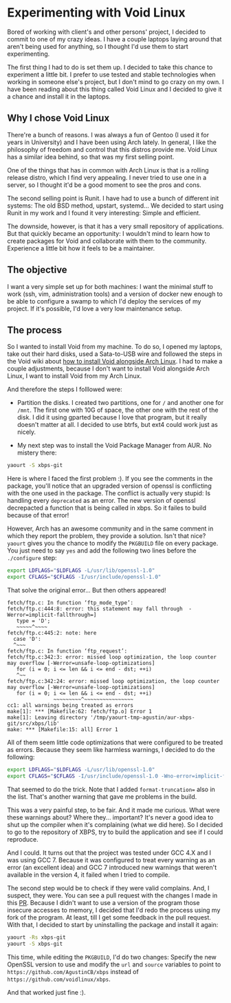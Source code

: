# Experimenting with Void Linux

Bored of working with client's and other persons' project, I decided to commit to one of my crazy ideas. I have a couple laptops laying around that aren't being used for anything, so I thought I'd use them to start experimenting.

The first thing I had to do is set them up. I decided to take this chance to experiment a little bit. I prefer to use tested and stable technologies when working in someone else's project, but I don't mind to go crazy on my own. I have been reading about this thing called Void Linux and I decided to give it a chance and install it in the laptops.

## Why I chose Void Linux

There're a bunch of reasons. I was always a fun of Gentoo (I used it for years in University) and I have been using Arch lately. In general, I like the philosophy of freedom and control that this distros provide me. Void Linux has a similar idea behind, so that was my first selling point.

One of the things that has in common with Arch Linux is that is a rolling release distro, which I find very appealing. I never tried to use one in a server, so I thought it'd be a good moment to see the pros and cons.

The second selling point is Runit. I have had to use a bunch of different init systems: The old BSD method, upstart, systemd... We decided to start using Runit in my work and I found it very interesting: Simple and efficient.

The downside, however, is that it has a very small repository of applications. But that quickly became an opportunity: I wouldn't mind to learn how to create packages for Void and collaborate with them to the community. Experience a little bit how it feels to be a maintainer.

## The objective

I want a very simple set up for both machines: I want the minimal stuff to work (ssh, vim, administration tools) and a version of docker new enough to be able to configure a swamp to which I'd deploy the services of my project. If it's possible, I'd love a very low maintenance setup.

## The process

So I wanted to install Void from my machine. To do so, I opened my laptops, take out their hard disks, used a Sata-to-USB wire and followed the steps in the Void wiki about [how to install Void alongside Arch Linux](https://wiki.voidlinux.eu/Installing_alongside_Arch_Linux). I had to make a couple adjustments, because I don't want to install Void alongside Arch Linux, I want to install Void from my Arch Linux.

And therefore the steps I folllowed were:

- Partition the disks. I created two partitions, one for `/` and another one for `/mnt`. The first one with 10G of space, the other one with the rest of the disk. I did it using gparted because I love that program, but it really doesn't matter at all. I decided to use btrfs, but ext4 could work just as nicely.

- My next step was to install the Void Package Manager from AUR. No mistery there:

```bash
yaourt -S xbps-git
```

Here is where I faced the first problem :). If you see the comments in the package, you'll notice that an upgraded version of openssl is conflicting with the one used in the package. The conflict is actually very stupid: Is handling every `deprecated` as an error. The new version of openssl decrepacted a function that is being called in xbps. So it failes to build because of that error!

However, Arch has an awesome community and in the same comment in which they report the problem, they provide a solution. Isn't that nice? `yaourt` gives you the chance to modify the `PKGBUILD` file on every package. You just need to say `yes` and add the following two lines before the `./configure` step:

```bash
export LDFLAGS="$LDFLAGS -L/usr/lib/openssl-1.0"
export CFLAGS="$CFLAGS -I/usr/include/openssl-1.0"
```

That solve the original error... But then others appeared!

```
fetch/ftp.c: In function ‘ftp_mode_type’:
fetch/ftp.c:444:8: error: this statement may fall through  -Werror=implicit-fallthrough=]
   type = 'D';
   ~~~~~^~~~~
fetch/ftp.c:445:2: note: here
  case 'D':
  ^~~~
fetch/ftp.c: In function ‘ftp_request’:
fetch/ftp.c:342:3: error: missed loop optimization, the loop counter may overflow [-Werror=unsafe-loop-optimizations]
   for (i = 0; i <= len && i <= end - dst; ++i)
   ^~~
fetch/ftp.c:342:24: error: missed loop optimization, the loop counter may overflow [-Werror=unsafe-loop-optimizations]
   for (i = 0; i <= len && i <= end - dst; ++i)
               ~~~~~~~~~^~~~~~~~~~~~~~~~~
cc1: all warnings being treated as errors
make[1]: *** [Makefile:62: fetch/ftp.o] Error 1
make[1]: Leaving directory '/tmp/yaourt-tmp-agustin/aur-xbps-git/src/xbps/lib'
make: *** [Makefile:15: all] Error 1
```

All of them seem little code optimizations that were configured to be treated as errors. Because they seem like harmless warnings, I decided to do the following:

```bash
export LDFLAGS="$LDFLAGS -L/usr/lib/openssl-1.0"
export CFLAGS="$CFLAGS -I/usr/include/openssl-1.0 -Wno-error=implicit-fallthrough= -Wno-error=unsafe-loop-optimization -Wno-error=format-truncation="
```

That seemed to do the trick. Note that I added `format-truncation=` also in the list. That's another warning that gave me problems in the build.

This was a very painful step, to be fair. And it made me curious. What were these warnings about? Where they... important? It's never a good idea to shut up the compiler when it's complaining (what we did here). So I decided to go to the repository of XBPS, try to build the application and see if I could reproduce.

And I could. It turns out that the project was tested under GCC 4.X and I was using GCC 7. Because it was configured to treat every warning as an error (an excellent idea) and GCC 7 introduced new warnings that weren't available in the version 4, it failed when I tried to compile.

The second step would be to check if they were valid complains. And, I suspect, they were. You can see a pull request with the changes I made in this [PR](https://github.com/voidlinux/xbps/pull/254). Because I didn't want to use a version of the program those insecure accesses to memory, I decided that I'd redo the process using my fork of the program. At least, till I get some feedback in the pull request. With that, I decided to start by uninstalling the package and install it again:

```bash
yaourt -Rs xbps-git
yaourt -S xbps-git
```

This time, while editing the `PKGBUILD`, I'd do two changes: Specify the new OpenSSL version to use and modify the `url` and `source` variables to point to `https://github.com/AgustinCB/xbps` instead of `https://github.com/voidlinux/xbps`.

And that worked just fine :).
